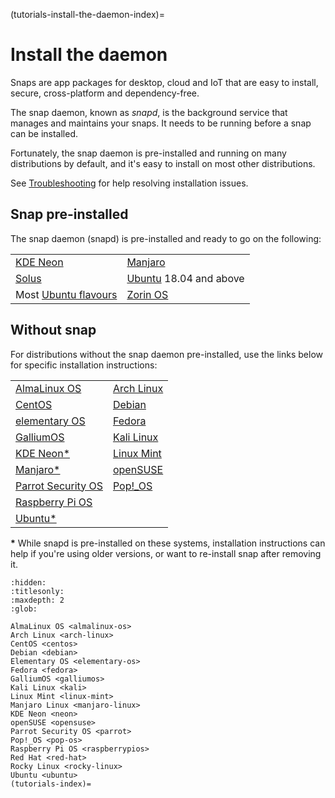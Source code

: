 (tutorials-install-the-daemon-index)=
# Install the daemon

Snaps are app packages for desktop, cloud and IoT that are easy to install, secure, cross-platform and dependency-free. 

The snap daemon, known as *snapd*, is the background service that manages and maintains your snaps. It needs to be  running before a snap can be installed.

Fortunately, the snap daemon is pre-installed and running on many distributions by default, and it's easy to install on most other distributions.

See [Troubleshooting](/how-to-guides/fix-common-issues/index) for help resolving installation issues.

## Snap pre-installed

The snap daemon (snapd) is pre-installed and ready to go on the following:

| | |
|--|--|
| [KDE Neon](https://neon.kde.org/) | [Manjaro](https://manjaro.org/) |
[Solus](https://getsol.us/) | [Ubuntu](https://ubuntu.com/) 18.04 and above |
 | Most [Ubuntu flavours](https://wiki.ubuntu.com/DerivativeTeam/Derivatives#Official_Ubuntu_Flavors) | [Zorin OS](https://zorinos.com/) |


## Without snap

For distributions without the snap daemon pre-installed, use the links below for specific installation instructions:

| | |
|--|--|
| [AlmaLinux OS](/tutorials/install-the-daemon/almalinux-os) | [Arch Linux](/tutorials/install-the-daemon/arch-linux)|
| [CentOS](/tutorials/install-the-daemon/centos) | [Debian](/tutorials/install-the-daemon/debian)|
| [elementary OS](/tutorials/install-the-daemon/elementary-os) | [Fedora](/tutorials/install-the-daemon/fedora) |
| [GalliumOS](/tutorials/install-the-daemon/galliumos) | [Kali Linux](/tutorials/install-the-daemon/kali) |
| [KDE Neon*](/tutorials/install-the-daemon/neon) | [Linux Mint](/tutorials/install-the-daemon/linux-mint) | 
| [Manjaro*](/tutorials/install-the-daemon/manjaro-linux) | [openSUSE](/tutorials/install-the-daemon/opensuse) |
| [Parrot Security OS](/tutorials/install-the-daemon/parrot) | [Pop!_OS](/tutorials/install-the-daemon/pop-os) |
| [Raspberry Pi OS](/tutorials/install-the-daemon/raspberrypios) | | [Rocky Linux](/tutorials/install-the-daemon/rocky-linux) |
| [Ubuntu*](/tutorials/install-the-daemon/ubuntu) |  |

**\*** While snapd is pre-installed on these systems, installation instructions can help if you're using older versions, or want to re-install snap after removing it.

```{toctree}
:hidden:
:titlesonly:
:maxdepth: 2
:glob:

AlmaLinux OS <almalinux-os>
Arch Linux <arch-linux>
CentOS <centos>
Debian <debian>
Elementary OS <elementary-os>
Fedora <fedora>
GalliumOS <galliumos>
Kali Linux <kali>
Linux Mint <linux-mint>
Manjaro Linux <manjaro-linux>
KDE Neon <neon>
openSUSE <opensuse>
Parrot Security OS <parrot>
Pop!_OS <pop-os>
Raspberry Pi OS <raspberrypios>
Red Hat <red-hat>
Rocky Linux <rocky-linux> 
Ubuntu <ubuntu>
(tutorials-index)=


